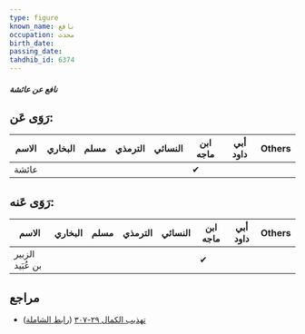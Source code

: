 ```yaml
---
type: figure
known_name: نافع
occupation: محدث
birth_date:
passing_date:
tahdhib_id: 6374
---
```

##### نافع عن عائشة

## رَوَى عَن:
| الاسم | البخاري | مسلم | الترمذي | النسائي | ابن ماجه | أبي داود | Others |
| ----- | ------- | ---- | ------- | ------- | -------- | -------- | ------ |
| عائشة |         |      |         |         | ✔        |          |        |
## رَوَى عَنه:
| الاسم            | البخاري | مسلم | الترمذي | النسائي | ابن ماجه | أبي داود | Others |
| ---------------- | ------- | ---- | ------- | ------- | -------- | -------- | ------ |
| الزبير بن عُبَيد |         |      |         |         | ✔        |          |        |
## مراجع
- [تهذيب الكمال ٢٩-٣٠٧](obsidian://open?vault=Tahdhib-al-Kamal&file=Figures/٦٣٧٤-نافع%20عن%20عائشة) ([رابط الشاملة](https://shamela.ws/book/3722/15878))